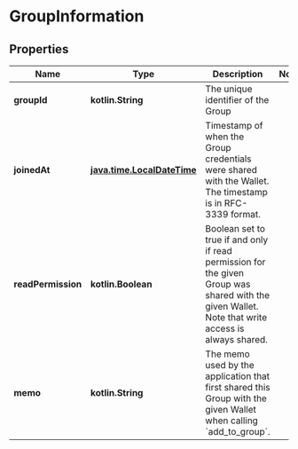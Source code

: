 
# GroupInformation

## Properties
Name | Type | Description | Notes
------------ | ------------- | ------------- | -------------
**groupId** | **kotlin.String** | The unique identifier of the Group | 
**joinedAt** | [**java.time.LocalDateTime**](java.time.LocalDateTime.md) | Timestamp of when the Group credentials were shared with the Wallet. The timestamp is in RFC-3339 format. | 
**readPermission** | **kotlin.Boolean** | Boolean set to true if and only if read permission for the given Group was shared with the given Wallet. Note that write access is always shared. | 
**memo** | **kotlin.String** | The memo used by the application that first shared this Group with the given Wallet when calling &#x60;add_to_group&#x60;. | 



